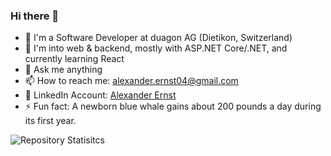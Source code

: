 ### Hi there 👋

- 🔭 I'm a Software Developer at duagon AG (Dietikon, Switzerland)
- 🌱 I'm into web & backend, mostly with ASP.NET Core/.NET, and currently learning React
- 💬 Ask me anything
- 📫 How to reach me: alexander.ernst04@gmail.com
- 🏢 LinkedIn Account: [Alexander Ernst](https://www.linkedin.com/in/alexanderternst/)
- ⚡ Fun fact: A newborn blue whale gains about 200 pounds a day during its first year.

![Repository Statisitcs](https://github-readme-stats.vercel.app/api/top-langs/?username=alexanderternst&theme=blue-green)
